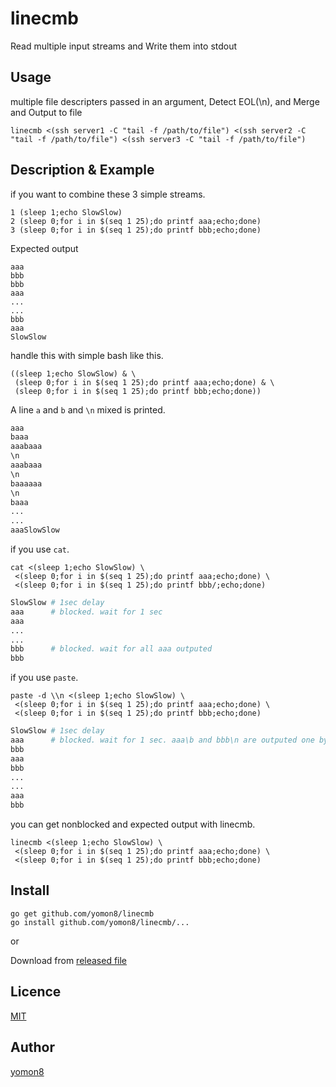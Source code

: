 # linecmb
Read multiple input streams and Write them into stdout 


## Usage
multiple file descripters passed in an argument, Detect EOL(\n), and Merge and Output to file

```
linecmb <(ssh server1 -C "tail -f /path/to/file") <(ssh server2 -C "tail -f /path/to/file") <(ssh server3 -C "tail -f /path/to/file")
```

## Description & Example

if you want to combine these 3 simple streams.

```
1 (sleep 1;echo SlowSlow)
2 (sleep 0;for i in $(seq 1 25);do printf aaa;echo;done) 
3 (sleep 0;for i in $(seq 1 25);do printf bbb;echo;done)
```

Expected output 

```
aaa
bbb
bbb
aaa
...
...
bbb
aaa
SlowSlow
```


handle this with simple bash like this.

```
((sleep 1;echo SlowSlow) & \
 (sleep 0;for i in $(seq 1 25);do printf aaa;echo;done) & \
 (sleep 0;for i in $(seq 1 25);do printf bbb;echo;done))
```

A line `a` and `b` and `\n` mixed is printed.

```sh
aaa
baaa
aaabaaa
\n
aaabaaa
\n
baaaaaa
\n
baaa
...
...
aaaSlowSlow
```


if you use `cat`.

```
cat <(sleep 1;echo SlowSlow) \
 <(sleep 0;for i in $(seq 1 25);do printf aaa;echo;done) \
 <(sleep 0;for i in $(seq 1 25);do printf bbb/;echo;done)  
```

```sh
SlowSlow # 1sec delay
aaa      # blocked. wait for 1 sec
aaa
...
...
bbb      # blocked. wait for all aaa outputed
bbb
```


if you use `paste`.

```
paste -d \\n <(sleep 1;echo SlowSlow) \
 <(sleep 0;for i in $(seq 1 25);do printf aaa;echo;done) \
 <(sleep 0;for i in $(seq 1 25);do printf bbb;echo;done)  
```

```sh 
SlowSlow # 1sec delay
aaa      # blocked. wait for 1 sec. aaa\b and bbb\n are outputed one by one.
bbb
aaa
bbb
...
...
aaa
bbb
```



you can get nonblocked and expected output with linecmb.

```
linecmb <(sleep 1;echo SlowSlow) \
 <(sleep 0;for i in $(seq 1 25);do printf aaa;echo;done) \
 <(sleep 0;for i in $(seq 1 25);do printf bbb;echo;done)  
```



## Install


```
go get github.com/yomon8/linecmb
go install github.com/yomon8/linecmb/...
```

or 
 
Download from [released file](https://github.com/yomon8/linecmb/releases)


## Licence

[MIT](https://github.com/yomon8/linecmb/blob/master/LICENSE)

## Author

[yomon8](https://github.com/yomon8)

